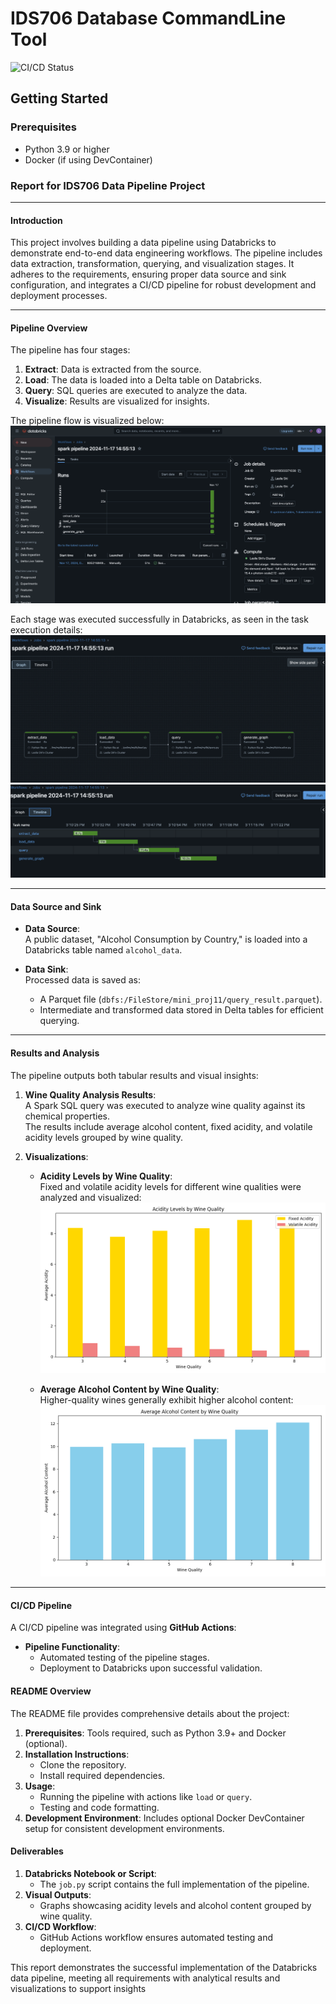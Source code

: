 # IDS706 Database CommandLine Tool
  ![CI/CD Status](https://github.com/YitaoS/db_interaction_commandLine_tool/actions/workflows/cicd.yml/badge.svg)
## Getting Started

### Prerequisites

- Python 3.9 or higher
- Docker (if using DevContainer)

### **Report for IDS706 Data Pipeline Project**

---

#### **Introduction**

This project involves building a data pipeline using Databricks to demonstrate end-to-end data engineering workflows. The pipeline includes data extraction, transformation, querying, and visualization stages. It adheres to the requirements, ensuring proper data source and sink configuration, and integrates a CI/CD pipeline for robust development and deployment processes.

---

#### **Pipeline Overview**

The pipeline has four stages:

1. **Extract**: Data is extracted from the source.
2. **Load**: The data is loaded into a Delta table on Databricks.
3. **Query**: SQL queries are executed to analyze the data.
4. **Visualize**: Results are visualized for insights.

The pipeline flow is visualized below:  
![1](image.png)

Each stage was executed successfully in Databricks, as seen in the task execution details:  
![2](image2.png)
![3](image3.png)

---

#### **Data Source and Sink**

- **Data Source**:  
  A public dataset, "Alcohol Consumption by Country," is loaded into a Databricks table named `alcohol_data`.

- **Data Sink**:  
  Processed data is saved as:
  - A Parquet file (`dbfs:/FileStore/mini_proj11/query_result.parquet`).
  - Intermediate and transformed data stored in Delta tables for efficient querying.

---

#### **Results and Analysis**

The pipeline outputs both tabular results and visual insights:

1. **Wine Quality Analysis Results**:  
   A Spark SQL query was executed to analyze wine quality against its chemical properties.  
   The results include average alcohol content, fixed acidity, and volatile acidity levels grouped by wine quality.

2. **Visualizations**:  
   - **Acidity Levels by Wine Quality**:  
     Fixed and volatile acidity levels for different wine qualities were analyzed and visualized:  
     ![**\[Insert Acidity Levels Visualization Here\]**](acidity_by_quality.png)

   - **Average Alcohol Content by Wine Quality**:  
     Higher-quality wines generally exhibit higher alcohol content:  
     ![**\[Insert Average Alcohol Content Visualization Here\]**](avg_alcohol_by_quality.png)

---

#### **CI/CD Pipeline**

A CI/CD pipeline was integrated using **GitHub Actions**:
- **Pipeline Functionality**:
  - Automated testing of the pipeline stages.
  - Deployment to Databricks upon successful validation.

#### **README Overview**

The README file provides comprehensive details about the project:
1. **Prerequisites**: Tools required, such as Python 3.9+ and Docker (optional).
2. **Installation Instructions**:
   - Clone the repository.
   - Install required dependencies.
3. **Usage**:
   - Running the pipeline with actions like `load` or `query`.
   - Testing and code formatting.
4. **Development Environment**: Includes optional Docker DevContainer setup for consistent development environments.

#### **Deliverables**

1. **Databricks Notebook or Script**:
   - The `job.py` script contains the full implementation of the pipeline.
2. **Visual Outputs**:
   - Graphs showcasing acidity levels and alcohol content grouped by wine quality.
3. **CI/CD Workflow**:
   - GitHub Actions workflow ensures automated testing and deployment.

This report demonstrates the successful implementation of the Databricks data pipeline, meeting all requirements with analytical results and visualizations to support insights